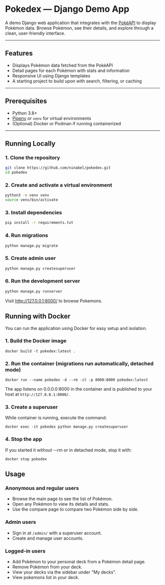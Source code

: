 #  Pokedex — Django Demo App

A demo Django web application that integrates with the [PokéAPI](https://pokeapi.co) to display Pokémon data. Browse Pokémon, see their details, and explore through a clean, user-friendly interface.

---

##  Features

- Displays Pokémon data fetched from the PokéAPI  
- Detail pages for each Pokémon with stats and information  
- Responsive UI using Django templates  
- A starting project to build upon with search, filtering, or caching  

---

##  Prerequisites

- Python 3.8+
- [Pipenv](https://pipenv.pypa.io/) or `venv` for virtual environments
- (Optional) Docker or Podman if running containerized

---

##  Running Locally

### 1. Clone the repository

```bash
git clone https://github.com/ninabel/pokedex.git
cd pokedex
```

### 2. Create and activate a virtual environment
```bash
python3 -m venv venv
source venv/bin/activate
```

### 3. Install dependencies
```bash
pip install -r requirements.txt
```

### 4. Run migrations
```bash
python manage.py migrate
```

### 5. Create admin user
```bash
python manage.py createsuperuser
```

### 6. Run the development server
```bash
python manage.py runserver
```

Visit http://127.0.0.1:8000/ to browse Pokemons.


## Running with Docker

You can run the application using Docker for easy setup and isolation.

### 1. Build the Docker image

```
docker build -t pokedex:latest .
```

### 2. Run the container (migrations run automatically, detached mode)

```
docker run --name pokedex -d --rm -it -p 8000:8000 pokedex:latest
```

The app listens on 0.0.0.0:8000 in the container and is published to your host at `http://127.0.0.1:8000/`.

### 3. Create a superuser

While container is running, execute the command:

```
docker exec -it pokedex python manage.py createsuperuser
```

### 4. Stop the app

If you started it without --rm or in detached mode, stop it with:

```
docker stop pokedex
```

## Usage

### Anonymous and regular users

- Browse the main page to see the list of Pokémon.
- Open any Pokémon to view its details and stats.
- Use the compare page to compare two Pokémon side by side.

### Admin users

- Sign in at `/admin/` with a superuser account.
- Create and manage user accounts.

### Logged-in users

- Add Pokémon to your personal deck from a Pokémon detail page.
- Remove Pokémon from your deck.
- View your decks via the sidebar under "My decks".
- View pokemons list in your deck.
